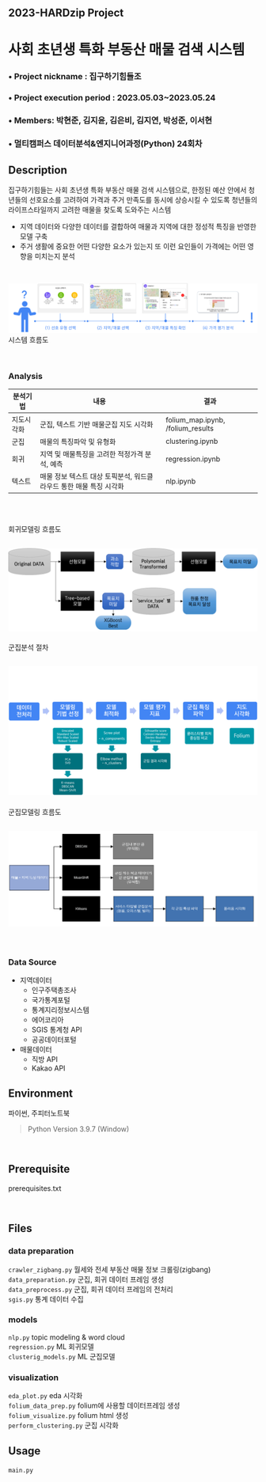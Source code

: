 ## 2023-HARDzip Project

# 사회 초년생 특화 부동산 매물 검색 시스템

### • Project nickname : 집구하기힘들조

### • Project execution period : 2023.05.03~2023.05.24

### • Members: 박현준, 김지윤, 김은비, 김지연, 박성준, 이서현

### • 멀티캠퍼스 데이터분석&엔지니어과정(Python) 24회차

## Description

집구하기힘들는 사회 초년생 특화 부동산 매물 검색 시스템으로, 한정된 예산 안에서 청년들의 선호요소를 고려하여
가격과 주거 만족도를 동시에 상승시킬 수 있도록 청년들의 라이프스타일까지 고려한 매물을 찾도록 도와주는 시스템

- 지역 데이터와 다양한 데이터를 결합하여 매물과 지역에 대한 정성적 특징을 반영한 모델 구축
- 주거 생활에 중요한 어떤 다양한 요소가 있는지 또 이런 요인들이 가격에는 어떤 영향을 미치는지 분석

<br>

![시스템 흐름도](./visualization/시스템흐름도.png)
시스템 흐름도

<br>

### Analysis

| 분석기법   | 내용                                                               | 결과                              |
| ---------- | ----------------------------------------------------------------- | --------------------------------- |
| 지도시각화 | 군집, 텍스트 기반 매물군집 지도 시각화                             | folium_map.ipynb, /folium_results |
| 군집       | 매물의 특징파악 및 유형화                                          | clustering.ipynb                  |
| 회귀       | 지역 및 매물특징을 고려한 적정가격 분석, 예측                      | regression.ipynb                  |
| 텍스트     | 매물 정보 텍스트 대상 토픽분석, 워드클라우드 통한 매물 특징 시각화 | nlp.ipynb                         |

<br>
<br>

회귀모델링 흐름도

## ![회귀모델링 흐름도](./visualization/회귀모델링흐름도.png)

군집분석 절차

## ![군집분석 절차](./visualization/군집분석절차.png)

군집모델링 흐름도

## ![군집모델링 흐름도](./visualization/군집모델링흐름도.png)

<br>

### Data Source

- 지역데이터
  - 인구주택총조사
  - 국가통계포털
  - 통계지리정보시스템
  - 에어코리아
  - SGIS 통계청 API
  - 공공데이터포털
- 매물데이터
  - 직방 API
  - Kakao API

## Environment

파이썬, 주피터노트북

> Python Version 3.9.7 (Window)

<br>

## Prerequisite

prerequisites.txt

<br>

## Files

### data preparation

`crawler_zigbang.py` 월세와 전세 부동산 매물 정보 크롤링(zigbang)<br>
`data_preparation.py` 군집, 회귀 데이터 프레임 생성<br>
`data_preprocess.py` 군집, 회귀 데이터 프레임의 전처리<br>
`sgis.py` 통계 데이터 수집

### models

`nlp.py` topic modeling & word cloud<br>
`regression.py` ML 회귀모델<br>
`clusterig_models.py` ML 군집모델<br>

### visualization

`eda_plot.py` eda 시각화<br>
`folium_data_prep.py` folium에 사용할 데이터프레임 생성<br>
`folium_visualize.py` folium html 생성<br>
`perform_clustering.py` 군집 시각화

## Usage

`main.py`
